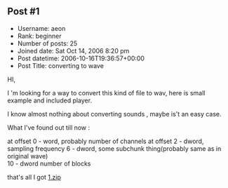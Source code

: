 ## Post #1
- Username: aeon
- Rank: beginner
- Number of posts: 25
- Joined date: Sat Oct 14, 2006 8:20 pm
- Post datetime: 2006-10-16T19:36:57+00:00
- Post Title: converting to wave

HI,

I 'm looking for a way to convert this kind of file to wav, here is small example and included player. 

I know almost nothing about converting sounds , maybe is't an easy case.

What I've found out till now :

at offset 0  - word, probably number of channels
at offset 2 - dword,  sampling frequency
             6 - dword, some subchunk thing(probably same as in original wave)   
            10 - dword number of blocks

that's all I got
[1.zip](https://xentaxbackup.github.io/file/931_1.zip)
